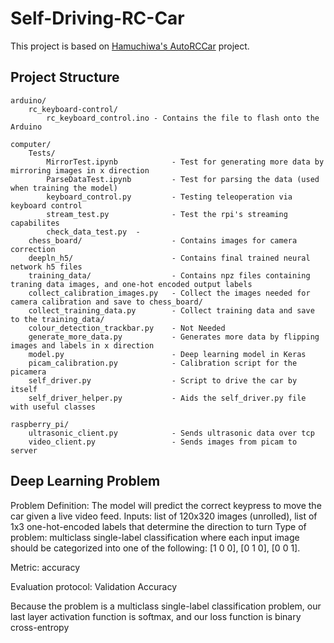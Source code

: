 # Self-Driving-RC-Car

This project is based on [Hamuchiwa's AutoRCCar](https://github.com/hamuchiwa/AutoRCCar) project.

## Project Structure 
    arduino/
        rc_keyboard-control/ 
            rc_keyboard_control.ino - Contains the file to flash onto the Arduino
    
    computer/
        Tests/                          
            MirrorTest.ipynb            - Test for generating more data by mirroring images in x direction
            ParseDataTest.ipynb         - Test for parsing the data (used when training the model)
            keyboard_control.py         - Testing teleoperation via keyboard control 
            stream_test.py              - Test the rpi's streaming capabilites
            check_data_test.py  - 
        chess_board/                    - Contains images for camera correction 
        deepln_h5/                      - Contains final trained neural network h5 files
        training_data/                  - Contains npz files containing traning data images, and one-hot encoded output labels
        collect_calibration_images.py   - Collect the images needed for camera calibration and save to chess_board/ 
        collect_training_data.py        - Collect training data and save to the training_data/
        colour_detection_trackbar.py    - Not Needed
        generate_more_data.py           - Generates more data by flipping images and labels in x direction 
        model.py                        - Deep learning model in Keras
        picam_calibration.py 	        - Calibration script for the picamera
        self_driver.py                  - Script to drive the car by itself
        self_driver_helper.py           - Aids the self_driver.py file with useful classes
      
    raspberry_pi/
        ultrasonic_client.py            - Sends ultrasonic data over tcp
        video_client.py                 - Sends images from picam to server
        

## Deep Learning Problem
Problem Definition: The model will predict the correct keypress to move the car given a live video feed.
Inputs: list of 120x320 images (unrolled), list of 1x3 one-hot-encoded labels that determine the direction to turn
Type of problem: multiclass single-label classification where each input image should be categorized into one of the following:
[1 0 0], [0 1 0], [0 0 1].

Metric: accuracy

Evaluation protocol: Validation Accuracy

Because the problem is a multiclass single-label classification problem, our last layer activation function is softmax, and our  loss function is binary cross-entropy
